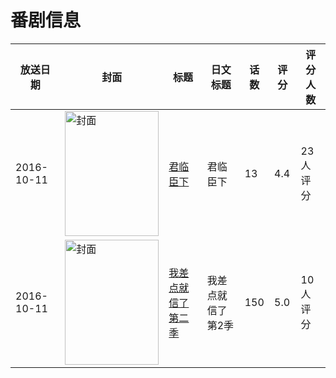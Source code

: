 # 番剧信息

|放送日期|封面|标题|日文标题|话数|评分|评分人数|
|---|---|---|---|---|---|---|
|2016-10-11|<img src="//lain.bgm.tv/pic/cover/c/86/50/175456_e9rZ1.jpg" alt="封面" style="width:150px;height:200px;object-fit:cover;">|[君临臣下](https://bangumi.tv/subject/175456)|君临臣下|13|4.4|23人评分|
|2016-10-11|<img src="//lain.bgm.tv/pic/cover/c/af/0a/195053_RqbeV.jpg" alt="封面" style="width:150px;height:200px;object-fit:cover;">|[我差点就信了 第二季](https://bangumi.tv/subject/195053)|我差点就信了 第2季|150|5.0|10人评分|
